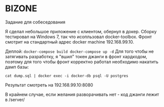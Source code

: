 # BIZONE
Задание для собеседования

Я сделал небольшое приложение с клиентом, обернул в докер. Сборку тестировал на Windows 7, так что исопльзовал docker-toolbox.
Фронт смотрит на стандартный адрес docker machine 192.168.99.10.

Деплой:
`
docker-compose build
docker-compose up -d
`
Для того чтобы не затягивать разработку, я "вшил" токен джанги в фронт хардкодом, 
поэтому для того чтобы фронт корректно работал необходимо накатить дамп базы:

`
cat dump.sql | docker exec -i docker-db psql -U postgres
`

Результат смотреть на 192.168.99.10:8080

В крайнем случае, если желания разворачивать нет - код джанги лежит в /server/
